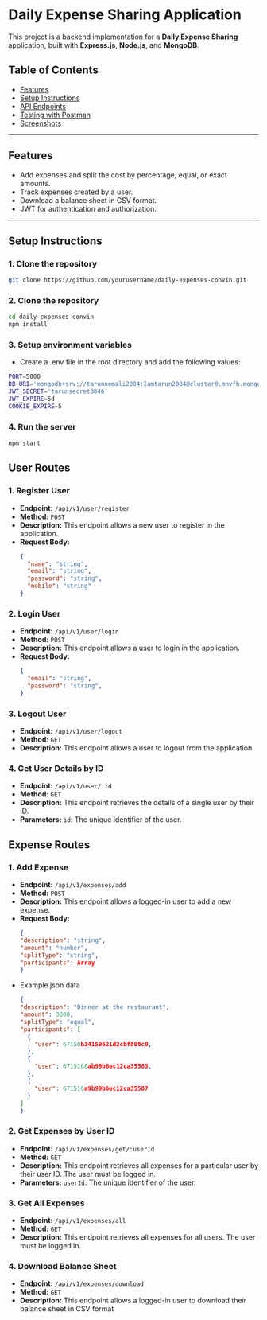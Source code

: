 # Daily Expense Sharing Application

This project is a backend implementation for a **Daily Expense Sharing** application, built with **Express.js**, **Node.js**, and **MongoDB**.

## Table of Contents

- [Features](#features)
- [Setup Instructions](#setup-instructions)
- [API Endpoints](#api-endpoints)
- [Testing with Postman](#testing-with-postman)
- [Screenshots](#screenshots)

---

## Features

- Add expenses and split the cost by percentage, equal, or exact amounts.
- Track expenses created by a user.
- Download a balance sheet in CSV format.
- JWT for authentication and authorization.

---

## Setup Instructions

### 1. Clone the repository

```bash
git clone https://github.com/yourusername/daily-expenses-convin.git
```
### 2. Clone the repository
```bash
cd daily-expenses-convin
npm install
```
### 3. Setup environment variables
- Create a .env file in the root directory and add the following values:
```bash
PORT=5000
DB_URI='mongodb+srv://tarunnemali2004:Iamtarun2004@cluster0.mnvfh.mongodb.net/?retryWrites=true&w=majority&appName=Cluster0' (I am providing my database url for your convenience)
JWT_SECRET='tarunsecret3846'
JWT_EXPIRE=5d
COOKIE_EXPIRE=5
```
### 4. Run the server

```bash
npm start
```


## User Routes

### 1. Register User
- **Endpoint:** `/api/v1/user/register`
- **Method:** `POST`
- **Description:** This endpoint allows a new user to register in the application.
- **Request Body:**
  ```json
  {
    "name": "string",
    "email": "string",
    "password": "string",
    "mobile": "string"
  }

### 2. Login User
- **Endpoint:** `/api/v1/user/login`
- **Method:** `POST`
- **Description:** This endpoint allows a user to login in the application.
- **Request Body:**
  ```json
  {
    "email": "string",
    "password": "string",
  }

### 3. Logout User
- **Endpoint:** `/api/v1/user/logout`
- **Method:** `GET`
- **Description:** This endpoint allows a user to logout from the application.

### 4. Get User Details by ID
- **Endpoint:** `/api/v1/user/:id`
- **Method:** `GET`
- **Description:** This endpoint retrieves the details of a single user by their ID.
- **Parameters:** `id`: The unique identifier of the user.




## Expense Routes


### 1. Add Expense
- **Endpoint:** `/api/v1/expenses/add`
- **Method:** `POST`
- **Description:**  This endpoint allows a logged-in user to add a new expense.
- **Request Body:**
  ```json
  {
  "description": "string",
  "amount": "number",
  "splitType": "string",
  "participants": Array
  }
- Example json data
  ```json
  {
  "description": "Dinner at the restaurant",
  "amount": 3000,
  "splitType": "equal",
  "participants": [
    {
      "user": 67150b34159621d2cbf808c0,
    },
    {
      "user": 6715168ab99b6ec12ca35583,
    },
    {
      "user": 671516a9b99b6ec12ca35587
    }
  ]
  }


### 2. Get Expenses by User ID
- **Endpoint:** `/api/v1/expenses/get/:userId`
- **Method:** `GET`
- **Description:** This endpoint retrieves all expenses for a particular user by their user ID. The user must be logged in.
- **Parameters:** `userId`: The unique identifier of the user.


### 3. Get All Expenses
- **Endpoint:** `/api/v1/expenses/all`
- **Method:** `GET`
- **Description:** This endpoint retrieves all expenses for all users. The user must be logged in.


### 4. Download Balance Sheet
- **Endpoint:** `/api/v1/expenses/download`
- **Method:** `GET`
- **Description:** This endpoint allows a logged-in user to download their balance sheet in CSV format




